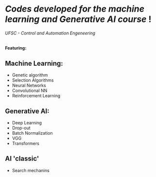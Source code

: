 # *Codes developed for the machine learning and Generative AI course* !
###### UFSC - Control and Automation Engeneering

#### Featuring:

## Machine Learning:
* Genetic algorithm
* Selection Algorithms
* Neural Networks
* Convolutional NN 
* Reinforcement Learning

## Generative AI:
* Deep Learning
* Drop-out
* Batch Normalization
* VGG
* Transformers

## AI 'classic'
* Search mechanins